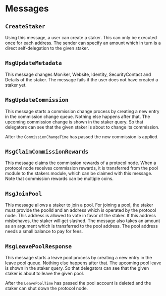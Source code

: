 <!--
order: 3
-->

# Messages

## `CreateStaker`

Using this message, a user can create a staker. This can only be executed once
for each address. The sender can specify an amount which in turn is a direct
self-delegation to the given staker.

## `MsgUpdateMetadata`

This message changes Moniker, Website, Identity, SecurityContact and Details
of the staker. The message fails if the user does not have created a staker yet.

## `MsgUpdateCommission`

This message starts a commission change process by creating a new entry in the
commission change queue. Nothing else happens after that. The upcoming
commission change is shown in the staker query. So that delegators can see that
the given staker is about to change its commission.

After the `CommissionChangeTime` has passed the new commission is applied.

## `MsgClaimCommissionRewards`

This message claims the commission rewards of a protocol node. When a protocol
node receives commission rewards, it is transferred from the pool module to the
stakers module, which can be claimed with this message. Note that commission rewards
can be multiple coins.

## `MsgJoinPool`

This message allows a staker to join a pool. For joining a pool, the staker must
provide the poolId and an address which is operated by the protocol node. This
address is allowed to vote in favor of the staker. If this address misbehaves,
the staker will get slashed. The message also takes an amount as an argument
which is transferred to the pool address. The pool address needs a small balance to
pay for fees.

## `MsgLeavePoolResponse`

This message starts a leave pool process by creating a new entry in the leave
pool queue. Nothing else happens after that. The upcoming pool leave is shown in
the staker query. So that delegators can see that the given staker is about to
leave the given pool.

After the `LeavePoolTime` has passed the pool account is deleted and the staker
can shut down the protocol node.